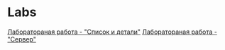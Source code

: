 # Labs

[Лаборатораная работа - "Список и детали"](https://github.com/khotsevich/Dota2Heroes/tree/main)
[Лаборатораная работа - "Сервер"](https://github.com/khotsevich/Tinder)
